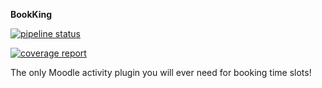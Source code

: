 **BookKing**

[![pipeline status](https://gitlab.com/team-name-colon/bookking/badges/v2.0/pipeline.svg)](https://gitlab.com/team-name-colon/bookking/commits/v2.0)

[![coverage report](https://gitlab.com/team-name-colon/bookking/badges/v2.0/coverage.svg)](https://gitlab.com/team-name-colon/bookking/commits/v2.0)

The only Moodle activity plugin you will ever need for booking time slots!
